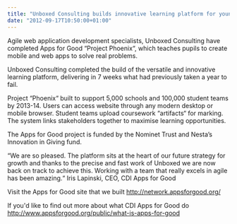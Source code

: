 ```yaml
---
title: "Unboxed Consulting builds innovative learning platform for young people"
date: "2012-09-17T10:50:00+01:00"
---
```


<p>Agile web application development specialists, Unboxed Consulting have completed  Apps for Good &ldquo;Project Phoenix&ldquo;, which teaches pupils to create mobile and web apps to solve real problems. </p>

<p>Unboxed Consulting completed the build of the versatile and innovative learning platform, delivering in 7 weeks what had previously taken a year to fail.</p>

<p>Project &ldquo;Phoenix&ldquo; built to support 5,000 schools and 100,000 student teams by 2013-14. Users can access website through any modern desktop or mobile browser. Student teams upload coursework &ldquo;artifacts&ldquo; for marking. The system links stakeholders together to maximise learning opportunities.</p>

<p>The Apps for Good project is funded by the Nominet Trust and Nesta&rsquo;s Innovation in Giving fund.</p>

<p>&ldquo;We are so pleased. The platform sits at the heart of our future strategy for growth and thanks to the precise and fast work of Unboxed we are now back on track to achieve this. Working with a team that really excels in agile has been amazing.&ldquo;
Iris Lapinski, CEO, CDI Apps for Good</p>

<p>Visit the Apps for Good site that we built
<a href="http://network.appsforgood.org/">http://network.appsforgood.org/</a></p>

<p>If you&#39;d like to find out more about what CDI Apps for Good do
<a href="http://www.appsforgood.org/public/what-is-apps-for-good">http://www.appsforgood.org/public/what-is-apps-for-good</a></p>
